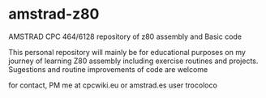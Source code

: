 # amstrad-z80
AMSTRAD CPC 464/6128 repository of z80 assembly and Basic code 

This personal repository will mainly be for educational purposes on my journey of learning Z80 assembly including exercise routines and projects. 
Sugestions and routine improvements of code are welcome

for contact, PM me at cpcwiki.eu or amstrad.es user trocoloco 




